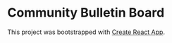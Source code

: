 # Community Bulletin Board

This project was bootstrapped with [Create React App](https://github.com/facebook/create-react-app).
